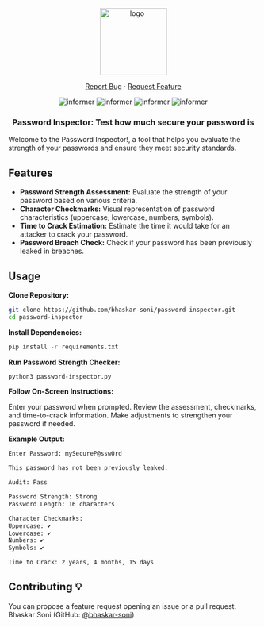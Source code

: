 <div align="center">
  <a href="#">
    <img src="https://i.imgur.com/Gu2UJ5G.png" alt="logo" height="135px">
  </a>
  <p align="center">
    <a
      href="https://github.com/bhaskar-soni/password-inspector/issues/new?assignees=&labels=bug">Report
      Bug</a>
    ·
    <a href="https://github.com/bhaskar-soni/password-inspector/issues">Request Feature</a>
  </p>

  <img alt="informer" src="https://img.shields.io/github/stars/bhaskar-soni/password-inspector">
  <img alt="informer" src="https://img.shields.io/github/issues/bhaskar-soni/password-inspector">
  <img alt="informer" src="https://img.shields.io/github/languages/code-size/bhaskar-soni/password-inspector">
  <img alt="informer" src="https://img.shields.io/apm/l/atomic-design-ui.svg?)](https://github.com/tterb/atomic-design-ui/blob/master/LICENSEs">
  

</div>

<h3 align="center">Password Inspector: Test how much secure your password is</h3>

Welcome to the Password Inspector!, a tool that helps you evaluate the strength of your passwords and ensure they meet security standards.

## Features

- **Password Strength Assessment:** Evaluate the strength of your password based on various criteria.
- **Character Checkmarks:** Visual representation of password characteristics (uppercase, lowercase, numbers, symbols).
- **Time to Crack Estimation:** Estimate the time it would take for an attacker to crack your password.
- **Password Breach Check:** Check if your password has been previously leaked in breaches.

## Usage

**Clone Repository:**
   ```bash
   git clone https://github.com/bhaskar-soni/password-inspector.git
   cd password-inspector
  ```

**Install Dependencies:**
 ```bash
pip install -r requirements.txt
```
**Run Password Strength Checker:**
```bash
python3 password-inspector.py
```
**Follow On-Screen Instructions:**

Enter your password when prompted.
Review the assessment, checkmarks, and time-to-crack information.
Make adjustments to strengthen your password if needed.

**Example Output:**
```bash
Enter Password: mySecureP@ssw0rd

This password has not been previously leaked.

Audit: Pass

Password Strength: Strong
Password Length: 16 characters

Character Checkmarks:
Uppercase: ✔
Lowercase: ✔
Numbers: ✔
Symbols: ✔

Time to Crack: 2 years, 4 months, 15 days
```

## Contributing 💡

You can propose a feature request opening an issue or a pull request.
Bhaskar Soni (GitHub: <a href="https://github.com/bhaskar-soni">@bhaskar-soni</a>)

